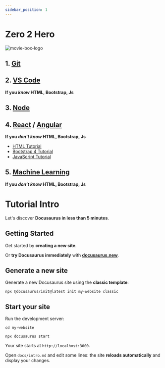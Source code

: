 ```yaml
---
sidebar_position: 1
---
```


# Zero 2 Hero

![movie-box-logo](assets/img/guide.png)

## 1. [Git](./git/git.md)

## 2. [VS Code](vscode)

__If you _know_ HTML, Bootstrap, Js__

## 3. [Node](./node/node.md)

<!-- ### TODO: What's node environment??? -->

<!-- < TEXT HERE > -->

## 4. [React](./node/react.md) / [Angular](./node/angular.md)

<!-- ### TODO: Why React/Angular???

< TEXT HERE > -->

__If you _don't know_ HTML, Bootstrap, Js__

- [HTML Tutorial](https://www.w3schools.com/html/) <br/>
- [Bootstrap 4 Tutorial](https://www.w3schools.com/bootstrap4/) <br/>
- [JavaScript Tutorial](https://www.w3schools.com/js/DEFAULT.asp) <br/>

## 5. [Machine Learning](./machine-learning/coco-ssd.md)

<!-- ### TODO: 

< TEXT HERE > -->

__If you _don't know_ HTML, Bootstrap, Js__

# Tutorial Intro

Let's discover **Docusaurus in less than 5 minutes**.

## Getting Started

Get started by **creating a new site**.

Or **try Docusaurus immediately** with **[docusaurus.new](https://docusaurus.new)**.

## Generate a new site

Generate a new Docusaurus site using the **classic template**:

```shell
npx @docusaurus/init@latest init my-website classic
```

## Start your site

Run the development server:

```shell
cd my-website

npx docusaurus start
```

Your site starts at `http://localhost:3000`.

Open `docs/intro.md` and edit some lines: the site **reloads automatically** and display your changes.
